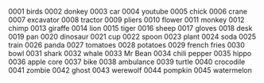 0001 birds
0002 donkey
0003 car
0004 youtube
0005 chick
0006 crane
0007 excavator
0008 tractor
0009 pliers
0010 flower
0011 monkey
0012 chimp
0013 giraffe
0014 lion
0015 tiger
0016 sheep
0017 gloves
0018 desk
0019 pan
0020 dinosaur
0021 cup
0022 spoon
0023 plant
0024 soda
0025 train
0026 panda
0027 tomatoes
0028 potatoes
0029 french fries
0030 bowl
0031 shark
0032 whale
0033 Mr Bean
0034 chili pepper
0035 hippo
0036 apple core
0037 bike
0038 ambulance
0039 turtle
0040 crocodile
0041 zombie
0042 ghost
0043 werewolf
0044 pompkin
0045 watermelon